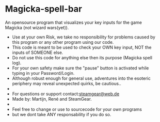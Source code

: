 Magicka-spell-bar
=================

An opensource program that visualizes your key inputs for the game Magicka (not wizard wars(yet)). 

 * Use at your own Risk, we take no responsibility for problems caused by this program or any other program using our code.
 * This code is meant to be used to check your OWN key input, NOT the inputs of SOMEONE else.
 * Do not use this code for anything else then its purpose (Magicka spell log).
 * For your own safety make sure the "pause" button is activated while typing in your Password/Login.
 * Although robust enough for general use, adventures into the esoteric periphery may reveal unexpected quirks, be cautious..
 * 
 * For questions or support contact:steamgear@web.de
 * Made by: Martijn, René and SteamGear.
 * 
 * Feel free to change or use to sourcecode for your own programs
 * but we dont take ANY responsability if you do so.
